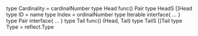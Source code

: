 type Cardinality = cardinalNumber
type Head func() Pair
type HeadS []Head
type ID = name
type Index = ordinalNumber
type Iterable interface{ ... }
type Pair interface{ ... }
type Tail func() (Head, Tail)
type TailS []Tail
type Type = reflect.Type
